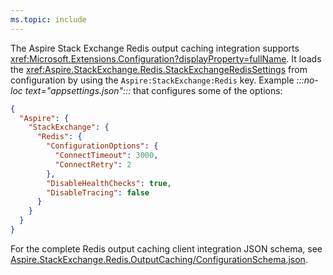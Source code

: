 ```yaml
---
ms.topic: include
---
```


The Aspire Stack Exchange Redis output caching integration supports <xref:Microsoft.Extensions.Configuration?displayProperty=fullName>. It loads the <xref:Aspire.StackExchange.Redis.StackExchangeRedisSettings> from configuration by using the `Aspire:StackExchange:Redis` key. Example _:::no-loc text="appsettings.json":::_ that configures some of the options:

```json
{
  "Aspire": {
    "StackExchange": {
      "Redis": {
        "ConfigurationOptions": {
          "ConnectTimeout": 3000,
          "ConnectRetry": 2
        },
        "DisableHealthChecks": true,
        "DisableTracing": false
      }
    }
  }
}
```

For the complete Redis output caching client integration JSON schema, see [Aspire.StackExchange.Redis.OutputCaching/ConfigurationSchema.json](https://github.com/dotnet/aspire/blob/v9.1.0/src/Components/Aspire.StackExchange.Redis.OutputCaching/ConfigurationSchema.json).
